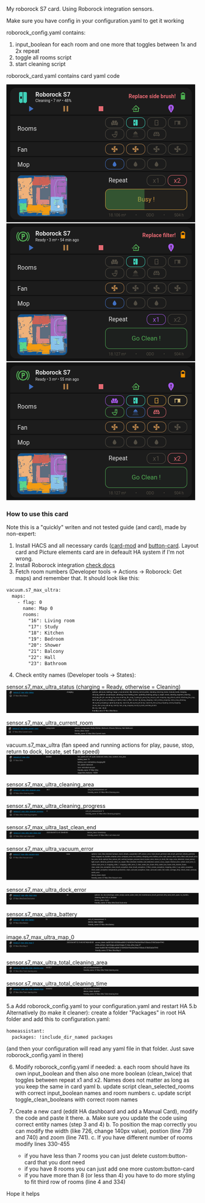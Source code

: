 My roborock S7 card. Using Roborock integration sensors.

Make sure you have config in your configuration.yaml to get it working

roborock_config.yaml contains:
1. input_boolean for each room and one more that toggles between 1x and 2x repeat
2. toggle all rooms script
3. start cleaning script

roborock_card.yaml contains card yaml code


![Cleaning](screenshots/1.png)
![Idle](screenshots/2.png)
![Idle, no error](screenshots/3.png)

### How to use this card
Note this is a "quickly" writen and not tested guide (and card), made by non-expert:

1. Install HACS and all necessary cards ([card-mod](https://github.com/thomasloven/lovelace-card-mod) and [button-card](https://github.com/custom-cards/button-card). Layout card and Picture elements card are in defeault HA system if I'm not wrong.
2. Install Roborock integration [check docs](https://www.home-assistant.io/integrations/roborock/)
3. Fetch room numbers (Developer tools -> Actions -> Roborock: Get maps) and remember that. It should look like this:

```
vacuum.s7_max_ultra:
  maps:
    - flag: 0
      name: Map 0
      rooms:
        "16": Living room
        "17": Study
        "18": Kitchen
        "19": Bedroom
        "20": Shower
        "21": Balcony
        "22": Hall
        "23": Bathroom
```
4. Check entity names (Developer tools -> States):

sensor.s7_max_ultra_status  (charging = Ready, otherwise = Cleaning)  
![image](guide/status.png)

sensor.s7_max_ultra_current_room  
![image](guide/room.png)

vacuum.s7_max_ultra (fan speed and running actions for play, pause, stop, return to dock, locate, set fan speed)  
![image](guide/vacuum.png)

sensor.s7_max_ultra_cleaning_area  
![image](guide/area.png)

sensor.s7_max_ultra_cleaning_progress  
![image](guide/progress.png)

sensor.s7_max_ultra_last_clean_end  
![image](guide/lastend.png)

sensor.s7_max_ultra_vacuum_error  
![image](guide/vacuumerror.png)

sensor.s7_max_ultra_dock_error  
![image](guide/dockerror.png)

sensor.s7_max_ultra_battery  
![image](guide/battery.png)

image.s7_max_ultra_map_0  
![image](guide/map.png)

sensor.s7_max_ultra_total_cleaning_area  
![image](guide/totalarea.png)

sensor.s7_max_ultra_total_cleaning_time  
![image](guide/totaltime.png)

5.a Add roborock_config.yaml to your configuration.yaml and restart HA
5.b Alternatively (to make it cleaner): create a folder "Packages" in root HA folder and add this to configuration.yaml:
```
homeassistant:
  packages: !include_dir_named packages
```
(and then your configuration will read any yaml file in that folder. Just save roborock_config.yaml in there)

6. Modify roborock_config.yaml if needed:
   a. each room should have its own input_boolean and then also one more boolean (clean_twice) that toggles between repeat x1 and x2. Names does not matter as long as you keep the same in card yaml
   b. update script clean_selected_rooms with correct input_boolean names and room numbers
   c. update script toggle_clean_booleans with correct room names

7. Create a new card (eddit HA dashboard and add a Manual Card), modify the code and paste it there.
   a. Make sure you update the code using correct entity names (step 3 and 4)
   b. To position the map correctly you can modify the width (like 726, change 140px value), postion (line 739 and 740) and zoom (line 741).
   c. If you have different number of rooms modify lines 330-455
      - if you have less than 7 rooms you can just delete custom:button-card that you dont need
      - if you have 8 rooms you can just add one more custom:button-card
      - if you have more than 8 (or less than 4) you have to do more styling to fit third row of rooms (line 4 and 334)

Hope it helps
